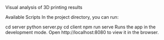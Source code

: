 Visual analysis of 3D printing results

Available Scripts
In the project directory, you can run:

cd server
python server.py
cd client
npm run serve
Runs the app in the development mode.
Open http://localhost:8080 to view it in the browser.
